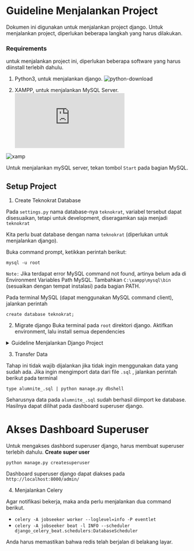 # Guideline Menjalankan Project

Dokumen ini digunakan untuk menjalankan project django. Untuk menjalankan project, diperlukan beberapa langkah yang harus dilakukan.

### Requirements
untuk menjalankan project ini, diperlukan beberapa software yang harus diinstall terlebih dahulu.

1. Python3, untuk menjalankan django. ![python-download](https://www.python.org/downloads/)

2. XAMPP, untuk menjalankan MySQL Server. ![xampp-download](https://www.apachefriends.org/download.html)

![xamp](https://a.fsdn.com/con/app/proj/xampp/screenshots/Screen%20Shot%202016-02-19%20at%2016.png/max/max/1)

Untuk menjalankan mySQL server, tekan tombol `Start` pada bagian MySQL.

## Setup Project
1. Create Teknokrat Database

Pada `settings.py` nama database-nya `teknokrat`, variabel tersebut dapat disesuaikan, tetapi untuk development, diseragamkan saja menjadi `teknokrat`

Kita perlu buat database dengan nama `teknokrat` (diperlukan untuk menjalankan django).

Buka command prompt, ketikkan perintah berikut: 
```
mysql -u root
```

``Note:`` Jika terdapat error MySQL command not found, artinya belum ada di Environment Variables Path MySQL. Tambahkan `C:\xampp\mysql\bin` (sesuaikan dengan tempat instalasi) pada bagian PATH.


Pada terminal MySQL (dapat menggunakan MySQL command client), jalankan perintah
```
create database teknokrat;
```

2. Migrate django
Buka terminal pada `root` direktori django. Aktifkan environment, lalu install semua dependencies


<details>
<summary>Guideline Menjalankan Django Project</summary>
<b> Environment activation </b>

```
python -m venv env
env\Scripts\activate
```

<b> Install dependencies </b>
```
pip install -r requirements.txt
```

<b> Migrate </b>
```
python manage.py makemigrations
python manage.py migrate
```
</details>


3. Transfer Data

Tahap ini tidak wajib dijalankan jika tidak ingin menggunakan data yang sudah ada. Jika ingin mengimport data dari file `.sql` , jalankan perintah berikut pada terminal

```
type alumnite_.sql | python manage.py dbshell
```

Seharusnya data pada `alumnite_.sql` sudah berhasil diimport ke database. Hasilnya dapat dilihat pada dashboard superuser django.

# Akses Dashboard Superuser

Untuk mengakses dashbord superuser django, harus membuat superuser terlebih dahulu.
<b>Create super user</b>
```
python manage.py createsuperuser
```

Dashboard superuser django dapat diakses pada `http://localhost:8000/admin/`

4. Menjalankan Celery

Agar notifikasi bekerja, maka anda perlu menjalankan dua command berikut.

- `celery -A jobseeker worker --loglevel=info -P eventlet`
- `celery -A jobseeker beat -l INFO --scheduler django_celery_beat.schedulers:DatabaseScheduler`

Anda harus memastikan bahwa redis telah berjalan di belakang layar.
